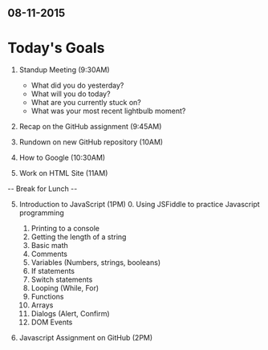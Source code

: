 ## 08-11-2015

# Today's Goals

1. Standup Meeting (9:30AM)
	* What did you do yesterday?
	* What will you do today?
	* What are you currently stuck on?
	* What was your most recent lightbulb moment?

2. Recap on the GitHub assignment (9:45AM)


3. Rundown on new GitHub repository (10AM)


3. How to Google (10:30AM)


4. Work on HTML Site (11AM)


-- Break for Lunch --


5. Introduction to JavaScript (1PM)
	0. Using JSFiddle to practice Javascript programming
	1. Printing to a console
	2. Getting the length of a string
	3. Basic math
	4. Comments
	5. Variables (Numbers, strings, booleans)
	6. If statements
	7. Switch statements
	8. Looping (While, For)
	9. Functions
	10. Arrays
	10. Dialogs (Alert, Confirm)
	11. DOM Events 


6. Javascript Assignment on GitHub (2PM)